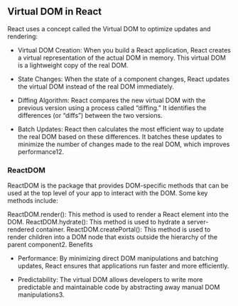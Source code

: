 ## Virtual DOM in React
React uses a concept called the Virtual DOM to optimize updates and rendering:

- Virtual DOM Creation: When you build a React application, React creates a virtual representation of the actual DOM in memory. This virtual DOM is a lightweight copy of the real DOM.

- State Changes: When the state of a component changes, React updates the virtual DOM instead of the real DOM immediately.

- Diffing Algorithm: React compares the new virtual DOM with the previous version using a process called “diffing.” It identifies the differences (or “diffs”) between the two versions.

- Batch Updates: React then calculates the most efficient way to update the real DOM based on these differences. It batches these updates to minimize the number of changes made to the real DOM, which improves performance12.

### ReactDOM
ReactDOM is the package that provides DOM-specific methods that can be used at the top level of your app to interact with the DOM. Some key methods include:

ReactDOM.render(): This method is used to render a React element into the DOM.
ReactDOM.hydrate(): This method is used to hydrate a server-rendered container.
ReactDOM.createPortal(): This method is used to render children into a DOM node that exists outside the hierarchy of the parent component2.
Benefits

- Performance: By minimizing direct DOM manipulations and batching updates, React ensures that applications run faster and more efficiently.

- Predictability: The virtual DOM allows developers to write more predictable and maintainable code by abstracting away manual DOM manipulations3.